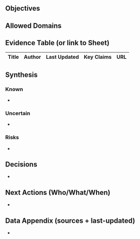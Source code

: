 # <TASK TITLE>

## Objectives

## Allowed Domains

## Evidence Table (or link to Sheet)

| Title | Author | Last Updated | Key Claims | URL |
|-------|--------|--------------|------------|-----|

## Synthesis

### Known
- 

### Uncertain
- 

### Risks
- 

## Decisions
- 

## Next Actions (Who/What/When)
- 

## Data Appendix (sources + last-updated)
- 
